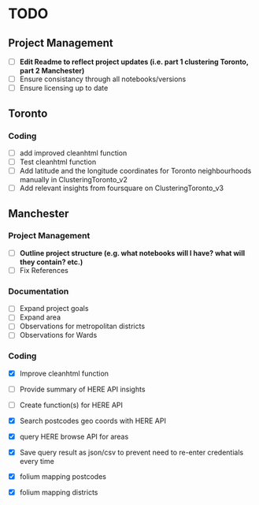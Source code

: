 # TODO

## Project Management
- [ ] **Edit Readme to reflect project updates (i.e. part 1 clustering Toronto, part 2 Manchester)**
- [ ] Ensure consistancy through all notebooks/versions
- [ ] Ensure licensing up to date

## Toronto

### Coding
- [ ] add improved cleanhtml function
- [ ] Test cleanhtml function
- [ ] Add latitude and the longitude coordinates for Toronto neighbourhoods manually in ClusteringToronto_v2
- [ ] Add relevant insights from foursquare on ClusteringToronto_v3

## Manchester

### Project Management
- [ ] **Outline project structure (e.g. what notebooks will I have? what will they contain? etc.)**
- [ ] Fix References

### Documentation
- [ ] Expand project goals
- [ ] Expand area
- [ ] Observations for metropolitan districts
- [ ] Observations for Wards

### Coding
- [X] Improve cleanhtml function
- [ ] Provide summary of HERE API insights
- [ ] Create function(s) for HERE API
- [X] Search postcodes geo coords with HERE API 
- [X] query HERE browse API for areas
- [X] Save query result as json/csv to prevent need to re-enter credentials every time
- [X] folium mapping postcodes
- [X] folium mapping districts


